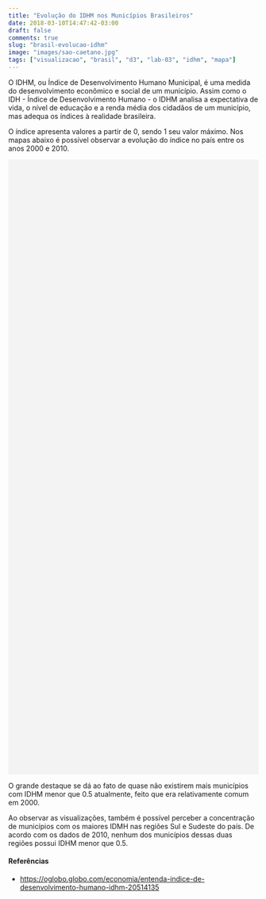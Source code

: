 ```yaml
---
title: "Evolução do IDHM nos Municípios Brasileiros"
date: 2018-03-10T14:47:42-03:00
draft: false
comments: true
slug: "brasil-evolucao-idhm"
image: "images/sao-caetano.jpg"
tags: ["visualizacao", "brasil", "d3", "lab-03", "idhm", "mapa"]
---
```


O IDHM, ou Índice de Desenvolvimento Humano Municipal, é uma medida do
desenvolvimento econômico e social de um município. Assim como o IDH - Índice de
Desenvolvimento Humano - o IDHM analisa a expectativa de vida, o nível de educação
e a renda média dos cidadãos de um município, mas adequa os índices à realidade
brasileira.

O índice apresenta valores a partir de 0, sendo 1 seu valor máximo. Nos mapas
abaixo é possível observar a evolução do índice no país entre os anos 2000 e 2010.

<!--more-->

<style>
    .cidades {
      fill: none;
      stroke-linejoin: round;
    }

    path:hover, path.highlighted {
      fill: tomato;
    }

    div.tooltip {
      position: absolute;
      background-color: white;
      border: 1px solid black;
      color: black;
      font-family:"avenir next", Arial, sans-serif;
      padding: 4px 8px;
      display: none;
    }

    #vis1, #vis2 {
        background-color: #f3f3f3;
    }
</style>

<svg id="vis1" width="100%" height="620px"></svg>
<svg id="vis2" width="100%" height="620px"></svg>

O grande destaque se dá ao fato de quase não existirem mais municípios com IDHM
menor que 0.5 atualmente, feito que era relativamente comum em 2000.

Ao observar as visualizações, também é possível perceber a concentração
de municípios com os maiores IDMH nas regiões Sul e Sudeste do país.
De acordo com os dados de 2010, nenhum dos municípios dessas duas
regiões possui IDHM menor que 0.5.

#### Referências
- https://oglobo.globo.com/economia/entenda-indice-de-desenvolvimento-humano-idhm-20514135

<script src="https://d3js.org/d3.v4.min.js"></script>
<script src="https://d3js.org/d3-scale-chromatic.v1.min.js"></script>
<script src="https://d3js.org/topojson.v2.min.js"></script>
<script src="interatividade.js"></script>
